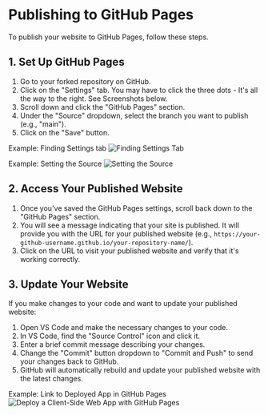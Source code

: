 # Publishing to GitHub Pages

To publish your website to GitHub Pages, follow these steps.

## 1. Set Up GitHub Pages

1. Go to your forked repository on GitHub.
2. Click on the "Settings" tab. You may have to click the three dots - It's all the way to the right. See Screenshots below.
3. Scroll down and click the "GitHub Pages" section.
4. Under the "Source" dropdown, select the branch you want to publish (e.g., "main").
5. Click on the "Save" button.

Example: Finding Settings tab
![Finding Settings Tab](images/GitHub-FindingSettingsTab.PNG)

Example: Setting the Source
![Setting the Source](images/GitHub-Pages-Setting-the-Source.PNG)

## 2. Access Your Published Website

1. Once you've saved the GitHub Pages settings, scroll back down to the "GitHub Pages" section.
2. You will see a message indicating that your site is published. It will provide you with the URL for your published website (e.g., `https://your-github-username.github.io/your-repository-name/`).
3. Click on the URL to visit your published website and verify that it's working correctly.

## 3. Update Your Website

If you make changes to your code and want to update your published website:

1. Open VS Code and make the necessary changes to your code.
2. In VS Code, find the "Source Control" icon and click it.
3. Enter a brief commit message describing your changes.
4. Change the "Commit" button dropdown to "Commit and Push" to send your changes back to GitHub.
5. GitHub will automatically rebuild and update your published website with the latest changes.

Example: Link to Deployed App in GitHub Pages
![Deploy a Client-Side Web App with GitHub Pages](images/deploy-app-with-GitHub-Pages.PNG)
